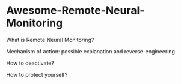 # Awesome-Remote-Neural-Monitoring

What is Remote Neural Monitoring?

Mechanism of action: possible explanation and reverse-engineering

How to deactivate?

How to protect yourself?
